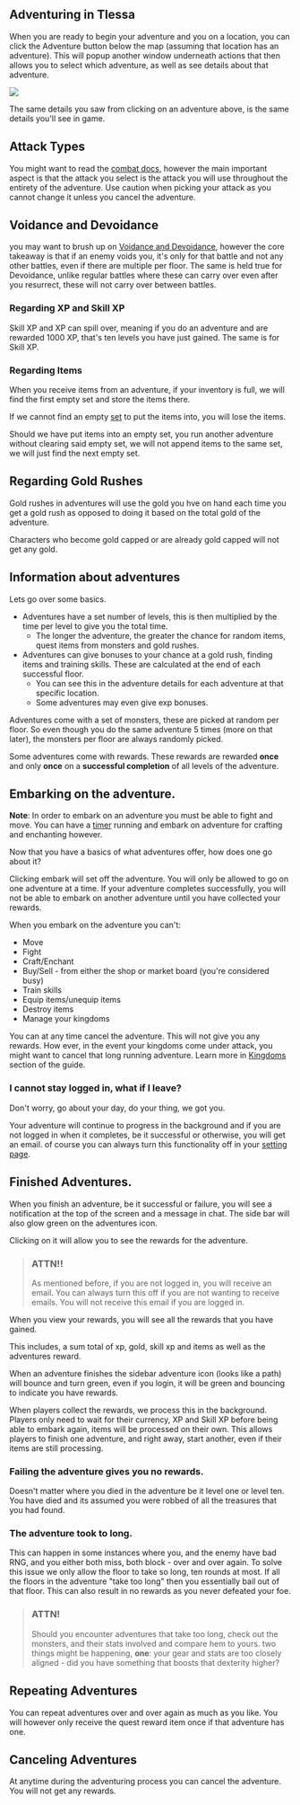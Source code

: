 ## Adventuring in Tlessa

When you are ready to begin your adventure and you on a location, you can click the Adventure button below the map (assuming that location has an adventure). This will popup another window underneath actions that then allows you to select which adventure, as well as see details about that adventure. 

<div class="mb-4">
    <a href="/storage/info/adventure/images/adventuring-modal.png" class="glightbox">
        <img src="/storage/info/adventure/images/adventuring-modal.png" class="img-fluid" />
    </a>
</div>

The same details you saw from clicking on an adventure above, is the same details you'll see in game.

## Attack Types

You might want to read the [combat docs](/information/combat), however the main important aspect is that the attack you select
is the attack you will use throughout the entirety of the adventure. Use caution when picking your attack as you cannot change it unless you cancel the adventure.

## Voidance and Devoidance

you may want to brush up on [Voidance and Devoidance](/information/voidance), however the core takeaway is that if an enemy voids you, it's only for
that battle and not any other battles, even if there are multiple per floor. The same is held true for Devoidance, unlike regular battles where these can carry over even after you
resurrect, these will not carry over between battles.

### Regarding XP and Skill XP

Skill XP and XP can spill over, meaning if you do an adventure and are rewarded 1000 XP, that's ten levels you have just gained.
The same is for Skill XP.

### Regarding Items

When you receive items from an adventure, if your inventory is full, we will find the first empty set and store the items there.

If we cannot find an empty [set](/information/equipment-sets) to put the items into, you will lose the items.

Should we have put items into an empty set, you run another adventure without clearing said empty set, we will not append items
to the same set, we will just find the next empty set.

## Regarding Gold Rushes

Gold rushes in adventures will use the gold you hve on hand each time you get a gold rush as opposed to doing it based on
the total gold of the adventure.

Characters who become gold capped or are already gold capped will not get any gold.

## Information about adventures

Lets go over some basics. 

- Adventures have a set number of levels, this is then multiplied by the time per level to give you the total time.
  - The longer the adventure, the greater the chance for random items, quest items from monsters and gold rushes.
- Adventures can give bonuses to your chance at a gold rush, finding items and training skills. These are calculated at the end of each successful floor.
  - You can see this in the adventure details for each adventure at that specific location.
  - Some adventures may even give exp bonuses.

Adventures come with a set of monsters, these are picked at random per floor. So even though you do the same adventure 5 times (more on that later), the monsters per floor are always randomly picked.

Some adventures come with rewards. These rewards are rewarded **once** and only **once** on a **successful completion** of all levels of the adventure.

## Embarking on the adventure.

**Note**: In order to embark on an adventure you must be able to fight and move. You can have a [timer](/information/time-gates) running and embark on adventure for crafting and enchanting however.

Now that you have a basics of what adventures offer, how does one go about it? 

Clicking embark will set off the adventure. You will only be allowed to go on one adventure at a time. If your adventure completes successfully, you will not be able to embark on another adventure until you have collected your rewards.

When you embark on the adventure you can't:

- Move
- Fight
- Craft/Enchant
- Buy/Sell - from either the shop or market board (you're considered busy)
- Train skills
- Equip items/unequip items
- Destroy items
- Manage your kingdoms

You can at any time cancel the adventure. This will not give you any rewards. How ever, in the event your kingdoms come under attack, you might want to cancel that long running adventure. Learn more in [Kingdoms]() section of the guide.

### I cannot stay logged in, what if I leave?

Don't worry, go about your day, do your thing, we got you.

Your adventure will continue to progress in the background and if you are not logged in when it completes, be it successful or otherwise, you will get an email. of course you can always turn this functionality off in your [setting page]().

## Finished Adventures.

When you finish an adventure, be it successful or failure, you will see a notification at the top of the screen and a message in chat. The side bar will also glow green on the adventures icon.

Clicking on it will allow you to see the rewards for the adventure.

> ### ATTN!!
>
> As mentioned before, if you are not logged in, you will receive an email. You can always turn this off if you are not wanting to receive emails.
> You will not receive this email if you are logged in.

When you view your rewards, you will see all the rewards that you have gained. 

This includes, a sum total of xp, gold, skill xp and items as well as the adventures reward.

When an adventure finishes the sidebar adventure icon (looks like a path) will bounce and turn green, even if you login, 
it will be green and bouncing to indicate you have rewards.

When players collect the rewards, we process this in the background. Players only need to wait for their currency, XP and Skill XP before being able to embark again,
items will be processed on their own. This allows players to finish one adventure, and right away, start another, even if their items are still processing.

### Failing the adventure gives you no rewards.

Doesn't matter where you died in the adventure be it level one or level ten. You have died and its assumed you were robbed of all the treasures that you had found. 

### The adventure took to long.

This can happen in some instances where you, and the enemy have bad RNG, and you either both miss, both block - over and over again. To solve this issue we only allow the floor to take so long, ten rounds at most. If all the floors in the adventure "take too long" then you essentially bail out of that floor. This can also result in no rewards as you never defeated your foe.

> ### ATTN!
>
> Should you encounter adventures that take too long, check out the monsters, and their stats involved and compare hem to yours. two things might be happening, **one**: your gear and stats are too closely aligned - did you have something that boosts that dexterity higher? 

## Repeating Adventures

You can repeat adventures over and over again as much as you like. You will however only receive the quest reward item once if that adventure has one.

## Canceling Adventures

At anytime during the adventuring process you can cancel the adventure. You will not get any rewards. 

